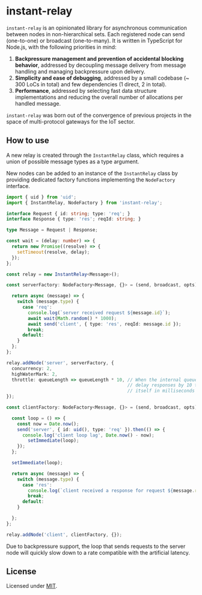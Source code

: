 
# instant-relay

`instant-relay` is an opinionated library for asynchronous communication
between nodes in non-hierarchical sets. Each registered node can send 
(one-to-one) or broadcast (one-to-many). It is written in TypeScript for
Node.js, with the following priorities in mind:

1. **Backpressure management and prevention of accidental blocking 
   behavior**, addressed by decoupling message delivery from message
   handling and managing backpressure upon delivery.
2. **Simplicity and ease of debugging**, addressed by a small codebase (~ 300
   LoCs in total) and few dependencies (1 direct, 2 in total).
3. **Performance**, addressed by selecting fast data structure implementations
   and reducing the overall number of allocations per handled message.

`instant-relay` was born out of the convergence of previous projects in the
space of multi-protocol gateways for the IoT sector.

## How to use

A new relay is created through the `InstantRelay` class, which requires a
union of possible message types as a type argument.

New nodes can be added to an instance of the `InstantRelay` class by providing
dedicated factory functions implementing the `NodeFactory` interface.

```typescript
import { uid } from 'uid';
import { InstantRelay, NodeFactory } from 'instant-relay';

interface Request { id: string; type: 'req'; }
interface Response { type: 'res'; reqId: string; }

type Message = Request | Response;

const wait = (delay: number) => {
  return new Promise((resolve) => {
    setTimeout(resolve, delay);
  });
};

const relay = new InstantRelay<Message>();

const serverFactory: NodeFactory<Message, {}> = (send, broadcast, opts) => {

  return async (message) => {
    switch (message.type) {
      case 'req':
        console.log(`server received request ${message.id}`);
        await wait(Math.random() * 1000);
        await send('client', { type: 'res', reqId: message.id });
        break;
      default:
    }
  };
};

relay.addNode('server', serverFactory, { 
  concurrency: 2, 
  highWaterMark: 2, 
  throttle: queueLength => queueLength * 10, // When the internal queue grows above highWaterMark,
                                             // delay responses by 10 times the length of the queue
                                             // itself in milliseconds
});

const clientFactory: NodeFactory<Message, {}> = (send, broadcast, opts) => {

  const loop = () => {
    const now = Date.now();
    send('server', { id: uid(), type: 'req' }).then(() => {
      console.log('client loop lag', Date.now() - now);
        setImmediate(loop);
    });
  };

  setImmediate(loop);

  return async (message) => {
    switch (message.type) {
      case 'res':
        console.log(`client received a response for request ${message.reqId}`);
        break;
      default:
    }

  };
};

relay.addNode('client', clientFactory, {});
```

Due to backpressure support, the loop that sends requests to the server node
will quickly slow down to a rate compatible with the artificial latency.

## License

Licensed under [MIT](./LICENSE).
